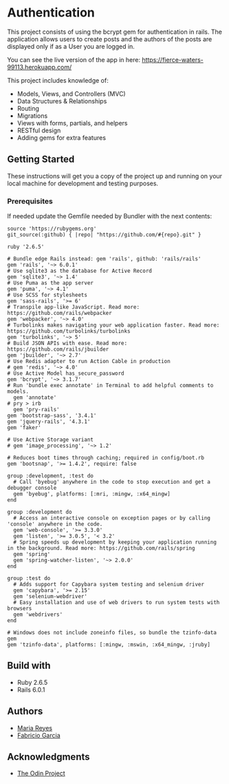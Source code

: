 # Authentication

This project consists of using the bcrypt gem for authentication in rails. The application allows users to create posts and the authors of the posts are displayed only if as a User you are logged in.

You can see the live version of the app in here: https://fierce-waters-99113.herokuapp.com/

This project includes knowledge of:

- Models, Views, and Controllers (MVC)
- Data Structures & Relationships
- Routing
- Migrations
- Views with forms, partials, and helpers
- RESTful design
- Adding gems for extra features

## Getting Started

These instructions will get you a copy of the project up and running on your local machine for development and testing purposes.

### Prerequisites

If needed update the Gemfile needed by Bundler with the next contents:

```
source 'https://rubygems.org'
git_source(:github) { |repo| "https://github.com/#{repo}.git" }

ruby '2.6.5'

# Bundle edge Rails instead: gem 'rails', github: 'rails/rails'
gem 'rails', '~> 6.0.1'
# Use sqlite3 as the database for Active Record
gem 'sqlite3', '~> 1.4'
# Use Puma as the app server
gem 'puma', '~> 4.1'
# Use SCSS for stylesheets
gem 'sass-rails', '>= 6'
# Transpile app-like JavaScript. Read more: https://github.com/rails/webpacker
gem 'webpacker', '~> 4.0'
# Turbolinks makes navigating your web application faster. Read more: https://github.com/turbolinks/turbolinks
gem 'turbolinks', '~> 5'
# Build JSON APIs with ease. Read more: https://github.com/rails/jbuilder
gem 'jbuilder', '~> 2.7'
# Use Redis adapter to run Action Cable in production
# gem 'redis', '~> 4.0'
# Use Active Model has_secure_password
gem 'bcrypt', '~> 3.1.7'
# Run 'bundle exec annotate' in Terminal to add helpful comments to models.
  gem 'annotate'
# pry > irb
  gem 'pry-rails'
gem 'bootstrap-sass', '3.4.1'
gem 'jquery-rails', '4.3.1'
gem 'faker'

# Use Active Storage variant
# gem 'image_processing', '~> 1.2'

# Reduces boot times through caching; required in config/boot.rb
gem 'bootsnap', '>= 1.4.2', require: false

group :development, :test do
  # Call 'byebug' anywhere in the code to stop execution and get a debugger console
  gem 'byebug', platforms: [:mri, :mingw, :x64_mingw]
end

group :development do
  # Access an interactive console on exception pages or by calling 'console' anywhere in the code.
  gem 'web-console', '>= 3.3.0'
  gem 'listen', '>= 3.0.5', '< 3.2'
  # Spring speeds up development by keeping your application running in the background. Read more: https://github.com/rails/spring
  gem 'spring'
  gem 'spring-watcher-listen', '~> 2.0.0'
end

group :test do
  # Adds support for Capybara system testing and selenium driver
  gem 'capybara', '>= 2.15'
  gem 'selenium-webdriver'
  # Easy installation and use of web drivers to run system tests with browsers
  gem 'webdrivers'
end

# Windows does not include zoneinfo files, so bundle the tzinfo-data gem
gem 'tzinfo-data', platforms: [:mingw, :mswin, :x64_mingw, :jruby]
```

## Build with

- Ruby 2.6.5
- Rails 6.0.1

## Authors

- [Maria Reyes](https://github.com/majovainilla/)
- [Fabricio Garcia](https://github.com/fabricio-garcia/)

## Acknowledgments

- [The Odin Project](https://www.theodinproject.com/courses/ruby-on-rails/lessons/authentication)
